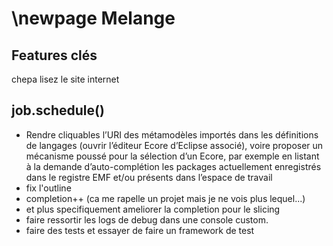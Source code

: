 \newpage
Melange
=======

Features clés
-------------

chepa lisez le site internet


job.schedule()
--------------

- Rendre cliquables l’URI des métamodèles importés dans les définitions de langages (ouvrir l’éditeur Ecore d’Eclipse associé),
  voire proposer un mécanisme poussé pour la sélection d’un Ecore, par exemple en listant à la demande d’auto-complétion 
  les packages actuellement enregistrés dans le registre EMF et/ou présents dans l’espace de travail
- fix l'outline
- completion++ (ca me rapelle un projet mais je ne vois plus lequel...)
- et plus specifiquement ameliorer la completion pour le slicing
- faire ressortir les logs de debug dans une console custom.
- faire des tests et essayer de faire un framework de test
